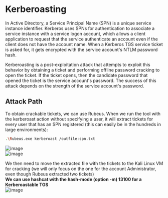 # Kerberoasting
In Active Directory, a Service Principal Name (SPN) is a unique service instance identifier. Kerberos uses SPNs for authentication to associate a service instance with a service logon account, which allows a client application to request that the service authenticate an account even if the client does not have the account name. When a Kerberos TGS service ticket is asked for, it gets encrypted with the service account's NTLM password hash.

Kerberoasting is a post-exploitation attack that attempts to exploit this behavior by obtaining a ticket and performing offline password cracking to open the ticket. If the ticket opens, then the candidate password that opened the ticket is the service account's password. The success of this attack depends on the strength of the service account's password. 

## Attack Path
To obtain crackable tickets, we can use Rubeus. When we run the tool with the kerberoast action without specifying a user, it will extract tickets for every user that has an SPN registered (this can easily be in the hundreds in large environments):
```bash
.\Rubeus.exe kerberoast /outfile:spn.txt
```
![image](https://github.com/offensivecyber03/Windows-Attack-Defense/assets/71892943/0a448eea-f2cf-4d08-8d37-1a8524a5cd8b)
<br>
![image](https://github.com/offensivecyber03/Windows-Attack-Defense/assets/71892943/a4116859-e8f4-4f04-8a5c-fe6eaaa12b51)

We then need to move the extracted file with the tickets to the Kali Linux VM for cracking (we will only focus on the one for the account Administrator, even though Rubeus extracted two tickets)<br>
**We can use hashcat with the hash-mode (option -m) 13100 for a Kerberoastable TGS**
<br>
![image](https://github.com/offensivecyber03/Windows-Attack-Defense/assets/71892943/4f2c4374-6122-415f-a403-90a128232d8a)

